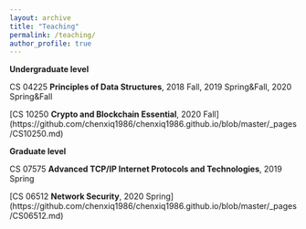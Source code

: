 ```yaml
---
layout: archive
title: "Teaching"
permalink: /teaching/
author_profile: true
---
```



**Undergraduate level**

<p>CS 04225 <b>Principles of Data Structures</b>, 2018 Fall, 2019 Spring&Fall, 2020 Spring&Fall</p>

<p>[CS 10250 <b>Crypto and Blockchain Essential</b>, 2020 Fall](https://github.com/chenxiq1986/chenxiq1986.github.io/blob/master/_pages/CS10250.md)</p>

**Graduate level**

<p>CS 07575 <b>Advanced TCP/IP Internet Protocols and Technologies</b>, 2019 Spring</p>

<p>[CS 06512 <b>Network Security</b>, 2020 Spring](https://github.com/chenxiq1986/chenxiq1986.github.io/blob/master/_pages/CS06512.md)</p>


